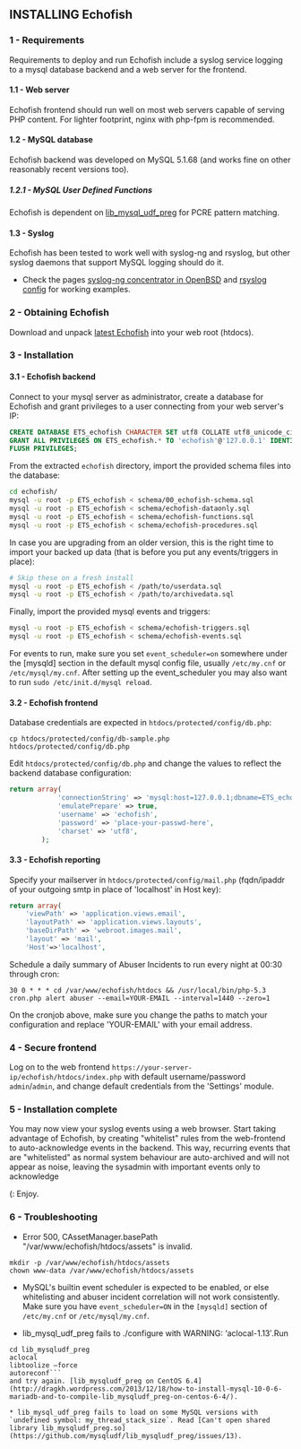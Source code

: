 ## INSTALLING Echofish

### 1 - Requirements

Requirements to deploy and run Echofish include a syslog service logging to a 
mysql database backend and a web server for the frontend.

#### 1.1 - Web server

Echofish frontend should run well on most web servers capable of serving PHP 
content. For lighter footprint, nginx with php-fpm is recommended.

#### 1.2 - MySQL database

Echofish backend was developed on MySQL 5.1.68 (and works fine on other 
reasonably recent versions too).

##### 1.2.1 - MySQL User Defined Functions

Echofish is dependent on [lib_mysql_udf_preg](https://github.com/mysqludf/lib_mysqludf_preg/) for PCRE pattern matching.

#### 1.3 - Syslog

Echofish has been tested to work well with syslog-ng and rsyslog, but other 
syslog daemons that support MySQL logging should do it.

* Check the pages [syslog-ng concentrator in OpenBSD](contrib/OpenBSD-syslog-concentrator.md) 
and [rsyslog config](contrib/rsyslog-echofish.conf) for working examples.

### 2 - Obtaining Echofish

Download and unpack [latest Echofish](https://github.com/echothrust/echofish/archive/master.tar.gz) 
into your web root (htdocs).

### 3 - Installation

#### 3.1 - Echofish backend

Connect to your mysql server as administrator, create a database for Echofish 
and grant privileges to a user connecting from your web server's IP:

```sql
CREATE DATABASE ETS_echofish CHARACTER SET utf8 COLLATE utf8_unicode_ci;
GRANT ALL PRIVILEGES ON ETS_echofish.* TO 'echofish'@'127.0.0.1' IDENTIFIED BY 'place-your-passwd-here' WITH GRANT OPTION;
FLUSH PRIVILEGES;
```

From the extracted `echofish` directory, import the provided schema files into the database:

```sh
cd echofish/
mysql -u root -p ETS_echofish < schema/00_echofish-schema.sql
mysql -u root -p ETS_echofish < schema/echofish-dataonly.sql
mysql -u root -p ETS_echofish < schema/echofish-functions.sql
mysql -u root -p ETS_echofish < schema/echofish-procedures.sql
```

In case you are upgrading from an older version, this is the right time to import your backed up data (that is before you put any events/triggers in place):

```sh
# Skip these on a fresh install
mysql -u root -p ETS_echofish < /path/to/userdata.sql
mysql -u root -p ETS_echofish < /path/to/archivedata.sql
```

Finally, import the provided mysql events and triggers:

```sh
mysql -u root -p ETS_echofish < schema/echofish-triggers.sql
mysql -u root -p ETS_echofish < schema/echofish-events.sql
```

For events to run, make sure you set `event_scheduler=on` somewhere under the [mysqld] section in the default mysql config file, usually `/etc/my.cnf` or `/etc/mysql/my.cnf`. After setting up the event_scheduler you may also want to run `sudo /etc/init.d/mysql reload`.

#### 3.2 - Echofish frontend

Database credentials are expected in `htdocs/protected/config/db.php`:

```
cp htdocs/protected/config/db-sample.php htdocs/protected/config/db.php
```

Edit `htdocs/protected/config/db.php` and change the values to reflect the backend database configuration:

```php
return array(
			'connectionString' => 'mysql:host=127.0.0.1;dbname=ETS_echofish',
			'emulatePrepare' => true,
			'username' => 'echofish',
			'password' => 'place-your-passwd-here',
			'charset' => 'utf8',
		);
```

#### 3.3 - Echofish reporting

Specify your mailserver in `htdocs/protected/config/mail.php` (fqdn/ipaddr of 
your outgoing smtp in place of 'localhost' in Host key):

```php
return array(
    'viewPath' => 'application.views.email',
    'layoutPath' => 'application.views.layouts',
    'baseDirPath' => 'webroot.images.mail',
    'layout' => 'mail',
    'Host'=>'localhost',
```

Schedule a daily summary of Abuser Incidents to run every night at 00:30 through cron: 

```
30 0 * * * cd /var/www/echofish/htdocs && /usr/local/bin/php-5.3 cron.php alert abuser --email=YOUR-EMAIL --interval=1440 --zero=1
```

On the cronjob above, make sure you change the paths to match your 
configuration and replace 'YOUR-EMAIL' with your email address.

### 4 - Secure frontend

Log on to the web frontend `https://your-server-ip/echofish/htdocs/index.php` 
with default username/password `admin`/`admin`, and change default credentials 
from the 'Settings' module.

### 5 - Installation complete

You may now view your syslog events using a web browser.
Start taking advantage of Echofish, by creating "whitelist" rules from the 
web-frontend to auto-acknowledge events in the backend. This way, recurring 
events that are "whitelisted" as normal system behaviour are auto-archived and 
will not appear as noise, leaving the sysadmin with important events only to 
acknowledge 

(: Enjoy.

### 6 - Troubleshooting

* Error 500, CAssetManager.basePath "/var/www/echofish/htdocs/assets" is 
invalid.
```
mkdir -p /var/www/echofish/htdocs/assets
chown www-data /var/www/echofish/htdocs/assets
```

* MySQL's builtin event scheduler is expected to be enabled, or else 
whitelisting and abuser incident correlation will not work consistently. Make 
sure you have `event_scheduler=ON` in the `[mysqld]` section of `/etc/my.cnf` 
or `/etc/mysql/my.cnf`.

* lib_mysql_udf_preg fails to ./configure with WARNING: ‘aclocal-1.13′.Run 
```
cd lib_mysqludf_preg
aclocal 
libtoolize –force
autoreconf``` 
and try again. [lib_mysqludf_preg on CentOS 6.4](http://dragkh.wordpress.com/2013/12/18/how-to-install-mysql-10-0-6-mariadb-and-to-compile-lib_mysqludf_preg-on-centos-6-4/).

* lib_mysql_udf_preg fails to load on some MySQL versions with 
`undefined symbol: my_thread_stack_size`. Read [Can't open shared library lib_mysqludf_preg.so](https://github.com/mysqludf/lib_mysqludf_preg/issues/13).
